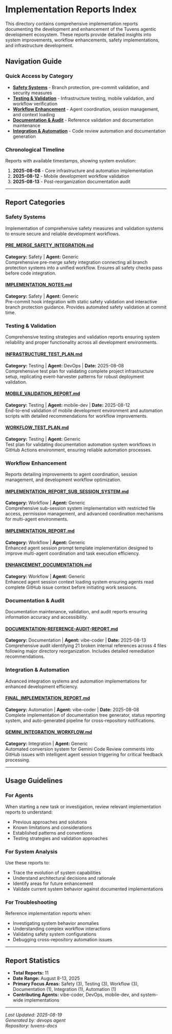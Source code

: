 # Implementation Reports Index

This directory contains comprehensive implementation reports documenting the development and enhancement of the Tuvens agentic development ecosystem. These reports provide detailed insights into system improvements, workflow enhancements, safety implementations, and infrastructure development.

## Navigation Guide

### Quick Access by Category

- **[Safety Systems](#safety-systems)** - Branch protection, pre-commit validation, and security measures
- **[Testing & Validation](#testing--validation)** - Infrastructure testing, mobile validation, and workflow verification  
- **[Workflow Enhancement](#workflow-enhancement)** - Agent coordination, session management, and context loading
- **[Documentation & Audit](#documentation--audit)** - Reference validation and documentation maintenance
- **[Integration & Automation](#integration--automation)** - Code review automation and documentation generation

### Chronological Timeline

Reports with available timestamps, showing system evolution:

1. **2025-08-08** - Core infrastructure and automation implementation
2. **2025-08-12** - Mobile development workflow validation  
3. **2025-08-13** - Post-reorganization documentation audit

---

## Report Categories

### Safety Systems

Implementation of comprehensive safety measures and validation systems to ensure secure and reliable development workflows.

#### [PRE_MERGE_SAFETY_INTEGRATION.md](./PRE_MERGE_SAFETY_INTEGRATION.md)
**Category:** Safety | **Agent:** Generic  
Comprehensive pre-merge safety integration connecting all branch protection systems into a unified workflow. Ensures all safety checks pass before code integration.

#### [IMPLEMENTATION_NOTES.md](./IMPLEMENTATION_NOTES.md)
**Category:** Safety | **Agent:** Generic  
Pre-commit hook integration with static safety validation and interactive branch protection guidance. Provides automated safety validation at commit time.

### Testing & Validation

Comprehensive testing strategies and validation reports ensuring system reliability and proper functionality across all development environments.

#### [INFRASTRUCTURE_TEST_PLAN.md](./INFRASTRUCTURE_TEST_PLAN.md) 
**Category:** Testing | **Agent:** DevOps | **Date:** 2025-08-08  
Comprehensive test plan for validating complete project infrastructure setup, replicating event-harvester patterns for robust deployment validation.

#### [MOBILE_VALIDATION_REPORT.md](./MOBILE_VALIDATION_REPORT.md)
**Category:** Testing | **Agent:** mobile-dev | **Date:** 2025-08-12  
End-to-end validation of mobile development environment and automation scripts with detailed recommendations for workflow improvements.

#### [WORKFLOW_TEST_PLAN.md](./WORKFLOW_TEST_PLAN.md)
**Category:** Testing | **Agent:** Generic  
Test plan for validating documentation automation system workflows in GitHub Actions environment, ensuring reliable automation processes.

### Workflow Enhancement

Reports detailing improvements to agent coordination, session management, and development workflow optimization.

#### [IMPLEMENTATION_REPORT_SUB_SESSION_SYSTEM.md](./IMPLEMENTATION_REPORT_SUB_SESSION_SYSTEM.md)
**Category:** Workflow | **Agent:** Generic  
Comprehensive sub-session system implementation with restricted file access, permission management, and advanced coordination mechanisms for multi-agent environments.

#### [IMPLEMENTATION_REPORT.md](./IMPLEMENTATION_REPORT.md)
**Category:** Workflow | **Agent:** Generic  
Enhanced agent session prompt template implementation designed to improve multi-agent coordination and task execution efficiency.

#### [ENHANCEMENT_DOCUMENTATION.md](./ENHANCEMENT_DOCUMENTATION.md)
**Category:** Workflow | **Agent:** Generic  
Enhanced agent session context loading system ensuring agents read complete GitHub issue context before initiating work sessions.

### Documentation & Audit

Documentation maintenance, validation, and audit reports ensuring information accuracy and accessibility.

#### [DOCUMENTATION-REFERENCE-AUDIT-REPORT.md](./DOCUMENTATION-REFERENCE-AUDIT-REPORT.md)
**Category:** Documentation | **Agent:** vibe-coder | **Date:** 2025-08-13  
Comprehensive audit identifying 21 broken internal references across 4 files following major directory reorganization. Includes detailed remediation recommendations.

### Integration & Automation

Advanced integration systems and automation implementations for enhanced development efficiency.

#### [FINAL_IMPLEMENTATION_REPORT.md](./FINAL_IMPLEMENTATION_REPORT.md)
**Category:** Automation | **Agent:** vibe-coder | **Date:** 2025-08-08  
Complete implementation of documentation tree generator, status reporting system, and auto-generated pipeline for cross-repository notifications.

#### [GEMINI_INTEGRATION_WORKFLOW.md](./GEMINI_INTEGRATION_WORKFLOW.md)
**Category:** Integration | **Agent:** Generic  
Automated conversion system for Gemini Code Review comments into GitHub issues with intelligent agent session triggering for critical feedback processing.

---

## Usage Guidelines

### For Agents
When starting a new task or investigation, review relevant implementation reports to understand:
- Previous approaches and solutions
- Known limitations and considerations  
- Established patterns and conventions
- Testing strategies and validation approaches

### For System Analysis
Use these reports to:
- Trace the evolution of system capabilities
- Understand architectural decisions and rationale
- Identify areas for future enhancement
- Validate current system behavior against documented implementations

### For Troubleshooting
Reference implementation reports when:
- Investigating system behavior anomalies
- Understanding complex workflow interactions
- Validating safety system configurations
- Debugging cross-repository automation issues

---

## Report Statistics

- **Total Reports:** 11
- **Date Range:** August 8-13, 2025
- **Primary Focus Areas:** Safety (3), Testing (3), Workflow (3), Documentation (1), Integration (1), Automation (1)
- **Contributing Agents:** vibe-coder, DevOps, mobile-dev, and system-wide implementations

---

*Last Updated: 2025-08-19*  
*Generated by: devops agent*  
*Repository: tuvens-docs*